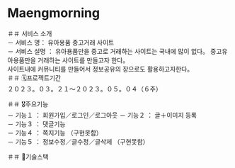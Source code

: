 # Maengmorning
＃＃ 서비스 소개 <br>
－ 서비스 명： 유아용품 중고거래 사이트 <br>
－ 서비스 설명 ： 유아용품만을 중고로 거래하는 사이트는 국내에 많이 없다。 중고유아용품만을 거래하는 사이트를 만들고자 한다。<br>
                 사이트내에 커뮤니티를 만들어서 정보공유의 장으로도 활용하고자한다。<br>
＃＃ 🗓️프로젝트기간<br>
２０２３。０３。２１～２０２３。０５。０４（６주）<br>

＃＃ 🎖️주요기능<br>
－ 기능１ ： 회원가입／로그인／로그아웃 － 기능２ ： 글＋이미지 등록<br>
－ 기능３ ： 댓글기능<br>
－ 기능４ ： 쪽지기능 （구현못함）<br>
－ 기능５ ： 정보수정／글수정／글삭제 （구현못함）<br>

＃＃ 👾기술스택<br>
